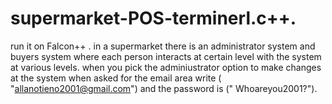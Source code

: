 # supermarket-POS-terminerl.c++.
run it on Falcon++ .
in a supermarket there is an administrator system and buyers system where each person interacts at certain level with the system at various levels.
when you pick the adminiustrator option to make changes at the system  when asked for the email area write ( "allanotieno2001@gmail.com") and the password is (" Whoareyou2001?").
